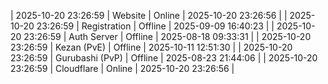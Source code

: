 | 2025-10-20 23:26:59 | Website | Online | 2025-10-20 23:26:56 |
| 2025-10-20 23:26:59 | Registration | Offline | 2025-09-09 16:40:23 |
| 2025-10-20 23:26:59 | Auth Server | Offline | 2025-08-18 09:33:31 |
| 2025-10-20 23:26:59 | Kezan (PvE) | Offline | 2025-10-11 12:51:30 |
| 2025-10-20 23:26:59 | Gurubashi (PvP) | Offline | 2025-08-23 21:44:06 |
| 2025-10-20 23:26:59 | Cloudflare | Online | 2025-10-20 23:26:56 |
